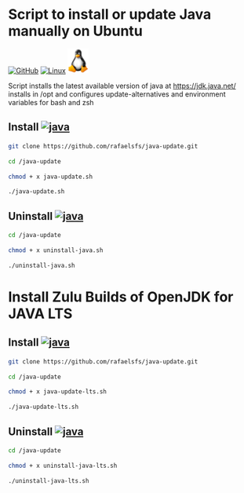 # Script to install or update Java manually on Ubuntu
[![GitHub](https://img.shields.io/github/license/rafaelsfs/java-update)](https://github.com/rafaelsfs/java-update/blob/main/LICENSE) [![Linux](https://img.shields.io/badge/System-Linux-brightgreen)](https://ubuntu.com/) [![tux](https://github.com/rafaelsfs/public_html/blob/master/Tux.png)](https://github.com/rafaelsfs) 

Script installs the latest available version of java at https://jdk.java.net/ installs in /opt and configures update-alternatives and environment variables for bash and zsh

## Install [![java](https://img.shields.io/badge/-Java-red)](https://jdk.java.net/)

``` bash
git clone https://github.com/rafaelsfs/java-update.git
```
``` bash
cd /java-update
```
``` bash
chmod + x java-update.sh
```
``` bash
./java-update.sh
```

## Uninstall [![java](https://img.shields.io/badge/-Java-red)](https://jdk.java.net/)
``` bash
cd /java-update
```
``` bash
chmod + x uninstall-java.sh
```
``` bash
./uninstall-java.sh 
```
##

# Install Zulu Builds of OpenJDK for JAVA LTS

## Install [![java](https://img.shields.io/badge/-Java-blue)](https://www.azul.com/downloads/zulu-community/?package=jdk)
``` bash
git clone https://github.com/rafaelsfs/java-update.git
```
``` bash
cd /java-update
```
``` bash
chmod + x java-update-lts.sh
```
``` bash
./java-update-lts.sh
```

## Uninstall [![java](https://img.shields.io/badge/-Java-blue)](https://www.azul.com/downloads/zulu-community/?package=jdk)
``` bash
cd /java-update
```
``` bash
chmod + x uninstall-java-lts.sh
```
``` bash
./uninstall-java-lts.sh
```


